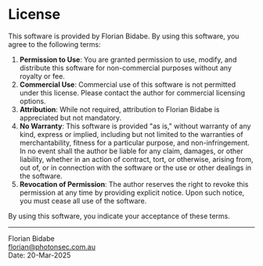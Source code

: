# License
This software is provided by Florian Bidabe. By using this software, you agree to the following terms:

1. **Permission to Use**: You are granted permission to use, modify, and distribute this software for non-commercial purposes without any royalty or fee.
2. **Commercial Use**: Commercial use of this software is not permitted under this license. Please contact the author for commercial licensing options.
3. **Attribution**: While not required, attribution to Florian Bidabe is appreciated but not mandatory.
4. **No Warranty**: This software is provided "as is," without warranty of any kind, express or implied, including but not limited to the warranties of merchantability, fitness for a particular purpose, and non-infringement. In no event shall the author be liable for any claim, damages, or other liability, whether in an action of contract, tort, or otherwise, arising from, out of, or in connection with the software or the use or other dealings in the software.
5. **Revocation of Permission**: The author reserves the right to revoke this permission at any time by providing explicit notice. Upon such notice, you must cease all use of the software.

By using this software, you indicate your acceptance of these terms.

---
Florian Bidabe  
florian@photonsec.com.au  
Date: 20-Mar-2025